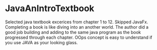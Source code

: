 # JavaAnIntroTextbook

Selected java textbook excerices from chapter 1 to 12. Skipped JavaFx. Completing a book is like diving into an another world. The author did a good job building and adding to the same java program as the book progressed through each chapter. OOps concept is easy to understand if you use JAVA as your looking glass.
